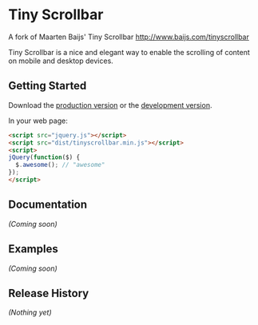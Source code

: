 # Tiny Scrollbar

A fork of Maarten Baijs' Tiny Scrollbar http://www.baijs.com/tinyscrollbar

Tiny Scrollbar is a nice and elegant way to enable the scrolling of content on mobile and desktop devices.

## Getting Started

Download the [production version][min] or the [development version][max].

[min]: https://raw.github.com/ain/jquery-tinyscrollbar/master/dist/jquery.tinyscrollbar.min.js
[max]: https://raw.github.com/ain/jquery-tinyscrollbar/master/dist/jquery.tinyscrollbar.js

In your web page:

```html
<script src="jquery.js"></script>
<script src="dist/tinyscrollbar.min.js"></script>
<script>
jQuery(function($) {
  $.awesome(); // "awesome"
});
</script>
```

## Documentation
_(Coming soon)_

## Examples
_(Coming soon)_

## Release History
_(Nothing yet)_
